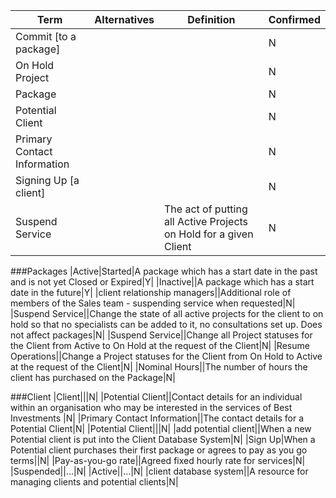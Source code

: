 |Term|Alternatives|Definition|Confirmed|
|---|---|---|---|
|Commit [to a package]|||N|
|On Hold Project|||N|
|Package|||N|
|Potential Client|||N|
|Primary Contact Information|||N|
|Signing Up [a client]|||N|
|Suspend Service||The act of putting all Active Projects on Hold for a given Client|N|

###Packages
|Active|Started|A package which has a start date in the past and is not yet Closed or Expired|Y|
|Inactive||A package which has a start date in the future|Y|
|client relationship managers||Additional role of members of the Sales team - suspending service when requested|N|
|Suspend Service||Change the state of all active projects for the client to on hold so that no specialists can be added to it, no consultations set up. Does not affect packages|N|
|Suspend Service||Change all Project statuses for the Client from Active to On Hold at the request of the Client|N|
|Resume Operations||Change a Project statuses for the Client from On Hold to Active at the request of the Client|N|
|Nominal Hours||The number of hours the client has purchased on the Package|N|

###Client
|Client|||N|
|Potential Client||Contact details for an individual within an organisation who may be interested in the services of Best Investments |N|
|Primary Contact Information||The contact details for a Potential Client|N|
|Potential Client|||N|
|add potential client||When a new Potential client is put into the Client Database System|N|
|Sign Up|When a Potential client purchases their first package or agrees to pay as you go terms||N|
|Pay-as-you-go rate||Agreed fixed hourly rate for services|N|
|Suspended||...|N|
|Active||...|N|
|client database system||A resource for managing clients and potential clients|N|
